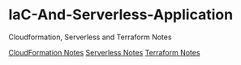 # IaC-And-Serverless-Application
Cloudformation, Serverless and Terraform Notes

[CloudFormation Notes](https://aasisodiya.github.io/IaC-And-Serverless-Application/cloudformation-scripts/)
[Serverless Notes](https://aasisodiya.github.io/IaC-And-Serverless-Application/serverless-scripts/)
[Terraform Notes](https://aasisodiya.github.io/IaC-And-Serverless-Application/terraform-scripts/)
